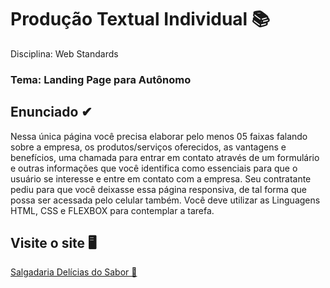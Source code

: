# Produção Textual Individual 📚
Disciplina: Web Standards

### Tema: Landing Page para Autônomo

## Enunciado ✔

Nessa única página você precisa elaborar pelo menos 05 faixas falando
sobre a empresa, os produtos/serviços oferecidos, as vantagens e
benefícios, uma chamada para entrar em contato através de um formulário e
outras informações que você identifica como essenciais para que o usuário
se interesse e entre em contato com a empresa. Seu contratante pediu para
que você deixasse essa página responsiva, de tal forma que possa ser
acessada pelo celular também. Você deve utilizar as Linguagens HTML,
CSS e FLEXBOX para contemplar a tarefa.

## Visite o site 🖥
  <a href="https://anacss24.github.io/Landing-Page-para-Autonomo/src/pages/home/" target="_blank"> Salgadaria Delícias do Sabor 🍗 </a>
